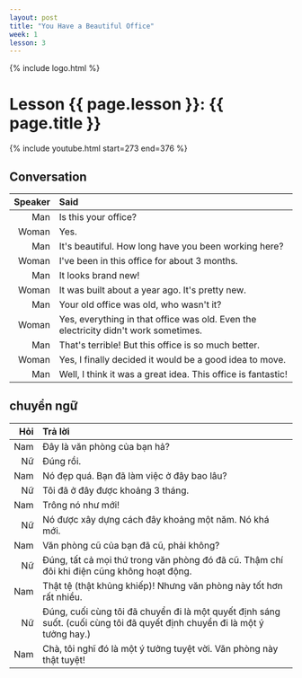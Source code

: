 ```yaml
---
layout: post
title: "You Have a Beautiful Office"
week: 1
lesson: 3
---
```


{% include logo.html %}
  
# Lesson {{ page.lesson }}: {{ page.title }}

{% include youtube.html start=273 end=376 %}

## Conversation

Speaker | Said
---: | :---
Man | Is this your office?
Woman | Yes.
Man | It's beautiful. How long have you been working here?
Woman | I've been in this office for about 3 months.
Man | It looks brand new!
Woman | It was built about a year ago. It's pretty new.
Man | Your old office was old, who wasn't it?
Woman | Yes, everything in that office was old. Even the electricity didn't work sometimes.
Man | That's terrible! But this office is so much better.
Woman | Yes, I finally decided it would be a good idea to move.
Man | Well, I think it was a great idea. This office is fantastic!

## chuyển ngữ

Hỏi | Trả lời
---: | :---
Nam | Đây là văn phòng của bạn hả?
Nữ | Đúng rồi.
Nam | Nó đẹp quá. Bạn đã làm việc ở đây bao lâu?
Nữ | Tôi đã ở đây được khoảng 3 tháng.
Nam | Trông nó như mới!
Nữ | Nó được xây dựng cách đây khoảng một năm. Nó khá mới.
Nam | Văn phòng cũ của bạn đã cũ, phải không?
Nữ | Đúng, tất cả mọi thứ trong văn phòng đó đã cũ. Thậm chí đôi khi điện cũng không hoạt động.
Nam | Thật tệ (thật khủng khiếp)! Nhưng văn phòng này tốt hơn rất nhiều.
Nữ | Đúng, cuối cùng tôi đã chuyển đi là một quyết định sáng suốt. (cuối cùng tôi đã quyết định chuyển đi là một ý tưởng hay.)
Nam | Chà, tôi nghĩ đó là một ý tưởng tuyệt vời. Văn phòng này thật tuyệt!
